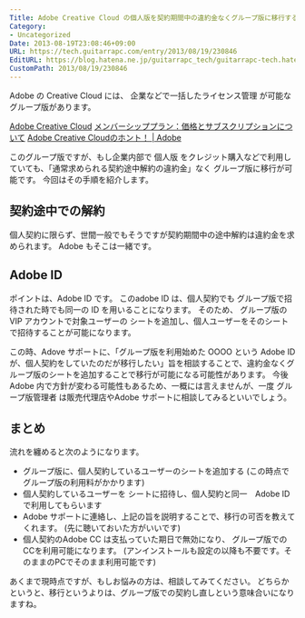 ```yaml
---
Title: Adobe Creative Cloud の個人版を契約期間中の違約金なくグループ版に移行する
Category:
- Uncategorized
Date: 2013-08-19T23:08:46+09:00
URL: https://tech.guitarrapc.com/entry/2013/08/19/230846
EditURL: https://blog.hatena.ne.jp/guitarrapc_tech/guitarrapc-tech.hatenablog.com/atom/entry/11696248318757675882
CustomPath: 2013/08/19/230846
---
```


Adobe の Creative Cloud には、 企業などで一括したライセンス管理 が可能な グループ版があります。

<a href="http://www.adobe.com/jp/products/creativecloud.html" target="_blank">Adobe Creative Cloud</a>
<a href="http://www.adobe.com/jp/products/creativecloud/buying-guide.html" target="_blank">メンバーシッププラン：価格とサブスクリプションについて</a>
<a href="http://www.adobe.com/jp/jos/creativecloud/didyouknow.html" target="_blank">Adobe Creative Cloudのホント！ | Adobe</a>

このグループ版ですが、もし企業内部で 個人版 をクレジット購入などで利用していても、「通常求められる契約途中解約の違約金」なく グループ版に移行が可能です。
今回はその手順を紹介します。


## 契約途中での解約
個人契約に限らず、世間一般でもそうですが契約期間中の途中解約は違約金を求められます。
Adobe もそこは一緒です。

## Adobe ID
ポイントは、Adobe ID です。
このadobe ID は、個人契約でも グループ版で招待された時でも同一の ID を用いることになります。
そのため、 グループ版のVIP アカウントで対象ユーザーの シートを追加し、個人ユーザーをそのシートで招待することが可能になります。

この時、Adove サポートに、「グループ版を利用始めた OOOO という Adobe ID が、個人契約をしていたのだが移行したい」旨を相談することで、違約金なくグループ版のシートを追加することで移行が可能になる可能性があります。
今後 Adobe 内で方針が変わる可能性もあるため、一概には言えませんが、一度 グループ版管理者 は販売代理店やAdobe サポートに相談してみるといいでしょう。

## まとめ

流れを纏めると次のようになります。

- グループ版に、個人契約しているユーザーのシートを追加する (この時点でグループ版の利用料がかかります)
- 個人契約しているユーザーを シートに招待し、個人契約と同一　Adobe IDで利用してもらいます
- Adobe サポートに連絡し、上記の旨を説明することで、移行の可否を教えてくれます。 (先に聴いておいた方がいいです)
- 個人契約のAdobe CC は支払っていた期日で無効になり、 グループ版での CCを利用可能になります。 (アンインストールも設定の以降も不要です。そのままのPCでそのまま利用可能です)



あくまで現時点ですが、もしお悩みの方は、相談してみてください。
どちらかというと、移行というよりは、グループ版での契約し直しという意味合いになりますね。
